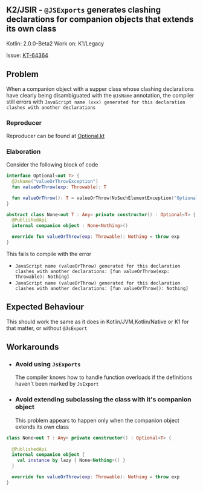 ## K2/JSIR - `@JSExports` generates clashing declarations for companion objects that extends its own class

Kotlin: 2.0.0-Beta2
Work on: K1/Legacy

Issue: [KT-64364](https://youtrack.jetbrains.com/issue/KT-64364/K2-JSIR-JSExports-generates-clashing-declarations-for-companion-objects-that-extends-its-own-class)

## Problem

When a companion object with a supper class whose clashing declarations have clearly being disambiguated with the `@JsName`
annotation, the compiler still errors with 
`JavaScript name (xxx) generated for this declaration clashes with another declarations`

### Reproducer

Reproducer can be found at [Optional.kt](./src/commonMain/kotlin/kase/Optional.kt)

### Elaboration

Consider the following block of code

```kotlin
interface Optional<out T> {
  @JsName("valueOrThrowException")
  fun valueOrThrow(exp: Throwable): T

  fun valueOrThrow(): T = valueOrThrow(NoSuchElementException("Optional has no value"))
}

abstract class None<out T : Any> private constructor() : Optional<T> {
  @PublishedApi
  internal companion object : None<Nothing>()

  override fun valueOrThrow(exp: Throwable): Nothing = throw exp
}
```

This fails to compile with the error
- `JavaScript name (valueOrThrow) generated for this declaration clashes with another declarations: [fun valueOrThrow(exp: Throwable): Nothing]`
- `JavaScript name (valueOrThrow) generated for this declaration clashes with another declarations: [fun valueOrThrow(): Nothing]`

## Expected Behaviour

This should work the same as it does in Kotlin/JVM,Kotlin/Native or K1 for that matter, or without `@JsExport`

## Workarounds

- ### Avoid using `JsExports`
  The compiler knows how to handle function overloads if the definitions haven't been marked by `JsExport`

- ### Avoid extending subclassing the class with it's companion object

  This problem appears to happen only when the companion object extends its own class

```kotlin
class None<out T : Any> private constructor() : Optional<T> {
    
  @PublishedApi
  internal companion object {
    val instance by lazy { None<Nothing>() }
  }

  override fun valueOrThrow(exp: Throwable): Nothing = throw exp
}
```